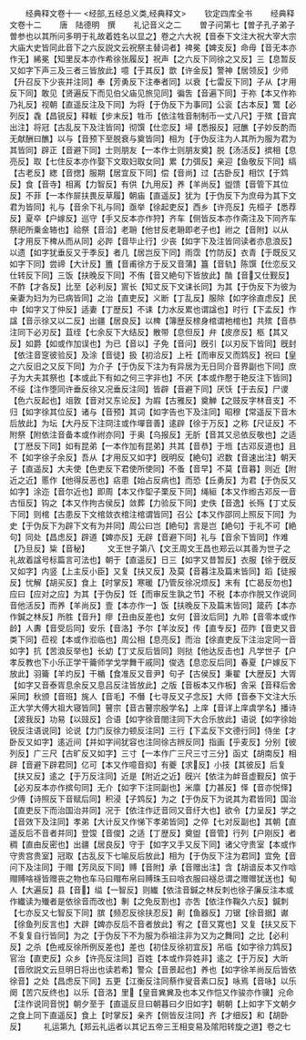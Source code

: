 <!-- { "loadSidebar": true } -->



　　经典释文卷十一
<经部,五经总义类,经典释文>
　　钦定四库全书
　　经典释文卷十二
　　唐　陆德明　撰
　　礼记音义之二
　　曽子问第七【曽子孔子弟子曽参也以其所问多明于礼故着姓名以显之】卷之六大祝【音泰下文注大祝大宰大宗大庙大史皆同此音下之六反説文云祝祭主替词者】禆冕【婢支反】命毋【音无本亦作无】絺冕【知里反本亦作希徐张履反】祝声【之六反下同徐之又反】三【息暂反又如字下声三及三者三皆放此】噫【于其反】歆【许金反】警神【居领反】少师【升召反下少丧并注同】奉【芳勇反下注奉者同】以衰【七雷反下同】子从【才用反下同】敢见【贤遍反下而见伯父庙见旅见同】徧吿【音遍下同】于祢【本又作祢乃礼反】视朝【直遥反注及下同】为将【于伪反下为事同】公衮【古本反】鷩【必列反】毳【昌锐反】释軷【步末反】牲币【依注牲音制制币一丈八尺】于殡【音宾出注】将冠【古乱反下及注皆同】彻馔【仕恋反】埽【悉报反】冠醮【子妙反酌而无献酬曰醮】以与【音预下至脱衰与奠皆同】相为【于伪反注为人其所为服为君为其皆同】辟正【音避下同】士则朋友【一本作士则朋友奠】脱【汤活反】摈相【息亮反】取【七住反本亦作娶下文取妇取女同】累【力弭反】亲迎【鱼敬反下同】缟【古老反】緫【音揔】服期【居宜反下同】偿【音尚】过【古卧反】相饮【于鸩反】食【音寺】相离【力智反】有供【九用反】养【羊尚反】盥馈【音管下其位反】不菲【一本作屝扶畏反草履】朝庙【直遥反】犹为【于伪反下为庶母为其下文君为皆同】礼与【音余下礼与同】亟举【徐起吏反】西乡【许亮反】先桓子【悉荐反】夏卒【户嫁反】巡守【手又反本亦作狩】齐车【侧皆反本亦作斋注及下同齐车祭祀所乗金辂也】祫祭【音洽】老耼【他甘反老耼即老子也】祔之【音附】以从【才用反下椑从而从同】必跸【音毕止行】少丧【如字下及注皆同读者亦息浪反】以遗【如字犹垂反又于季反】者几【居岂反下同】雨霑【竹防反】衣青【于既反又如字下同】尝禘【大计反】簠【音甫徐方于反又音蒲】簋【音轨】陈馔【仕恋反又仕转反下同】三饭【扶晚反下同】不侑【音又絶句下皆放此】酳【音又仕觐反】不酢【才各反】比至【必利反】賔长【知丈反下文诔长同】为其【于伪反下为彼为亲妻为妇为为已病皆同】之治【直吏反】义断【丁乱反】服除【如字徐直虑反】民中【如字又丁仲反】适妻【丁歴反】不诔【力水反累也谓諡也】时行【下孟反】作諡【音示徐又以二反】出疆【居良反】以椑【簿歴反榇身棺谓杝棺也】共殡【音恭注同下必刃反】苴绖【七余反下大结反】散带【息但反】弁【皮彦反】柩【其又反】如爵【如或作加误也】为已【音以】子免【音问】旣引【以刃反下皆同】旣封【依注音窆彼验反】及涂【音徒】扱【初洽反】上衽【而审反又而鸩反】祝曰【皇之六反旧之又反下同】为介子【于伪反下注为有异居为无日同介音界副也下同】庶子为大夫其祭也【本或此下有如之何三字非也】不厌【本或作懕于艳反注下皆同】不绥【注作堕同许垂反徐又况垂反注同】皆辟【音避下同】厌饫【于去反】尸谡【色六反起也】俎敦【音对又东论反】为嘏【古雅反】奠觯【之豉反字林音支】不归【如字徐其位反】诸与【音预】其词【如字告也下及注同】昭穆【常遥反下音木后放此】为坛【大丹反下注冏注或作墠音善】逺辟【徐于万反】之称【尺证反】不附祭【附依注音备本或作祔亦同】于奥【乌报反】无肵【音其又忌依反敬也】之适【丁厯反下同】如有昆弟【一本作加有昆弟】共其【音恭】于堩【古邓反道也】且不【如字徐子余反】吾从【才用反又如字】旣明反【絶句】迟数【音速出注】朝天子【直遥反】大夫使【色吏反下君使所使同】不蚤【音早】不莫【音暮】则近【附近之近】慝作【他得反恶也】痁患【始占反病也】而恐【丘勇反】为君【于伪反又如字】涂迩【音尔近也】即周【本又作堲子栗反下同】绳絙【本又作縆古邓反一音古恒反】钩之【本又作拘古侯反】敛葬【力验反下同】史佚【音逸】长殇【丁丈反下同】则棺【古患反下文棺敛衣棺注棺谓皆同】召公【本又作邵同上照反下同】为史【于伪反下为辟下文有为并同】周公曰岂【絶句】言是岂【絶句】于礼不可【絶句】同处【昌虑反】辟道【婢亦反】无辟【音避下同】礼与【音余下皆同】作难【乃旦反】粊【音秘】
　　文王世子第八【文王周文王昌也郑云以其善为世子之礼故着諡号标篇言可法也】朝于【直遥反】日三【如字又昔暂反】衣服【徐于旣反又如字】内竖【上主反小臣】又复【扶又反】及莫【音暮注及篇末皆同】蹈【徒报反】忧解【胡买反】食上【时掌反】寒暖【乃管反徐况烦反】末有【亡曷反勿也】应曰【应对之应】为其【于伪反】饪【而审反生孰之节】不税【本亦作脱又作说同音他活反】而养【羊尚反】壹【本亦作一】饭【扶晚反下及篇末皆同】箴药【本亦作鍼之林反】所胜【音升】瘳【丑由反差也】女何【音汝后同】九聆【音零本或作龄】人夀【音受后同】安乐【音洛】予尔【羊汝反】传【直专反】莅阼【音吏又音类下同】莅视【本或作涖临也】周公相【息亮反】而治【徐直吏反下注治定同一音如字】抗【苦浪反举也】长幼【丁丈反后皆同】则挞【他达反击也】凡学世子【户孝反教也下小乐正学干籥师学戈学舞干戚同】俊选【息恋反后同】春夏【户嫁反下放此】羽籥【羊灼反】干楯【食准反又音尹】句孑【古侯反】秉翟【大歴反】大胥【如字又音泰胥息余反又息吕反注皆放此】之版【音板本又作板】舎采【音释后舍采同】秋颁【音班】旄人【音毛】不僭【七寻反又子念反】大师【音泰下文注大乐正大学大傅大祖大寝皆同】瞽宗【音古瞽宗殷学名】上庠【音详上庠虞学名】播诗【波我反】功易【以豉反】合语【如字徐音閤注同下大合乐放此】语说【如字徐始锐反注语说同】论说【力门反徐力顿反注同】三行【下孟反下文德行同】侍坐【才卧反又如字】逺近间【并如字间犹容也注同徐古辨反同】指画【乎麦反】分别【彼列反】广三尺【古旷反又如字】三寸【一本作广三尺三寸三分】函丈【胡南反】相辟【音避下辟君同】亿可【本又作噫音抑】有夔【求反】小技【其彼反】后复【扶又反】逺之【于万反注同】近是【附近之近】旣兴【依注为衅音虚觐反】傧于【必刃反本亦作摈句同】无介【如字下注同副也】米廪【力甚反】怿【音亦悦怿】少傅【诗照反下音赋后同】积浸【子鸩反】为之【于伪反下为说其为君皆同】国治【直吏反下而治国治并同】况于【依注作迂音同又音纡大也】欲令【力呈反】学之【音效下及注同】孝弟【大计反又作悌下孝弟皆同】之倅【七对反副也】其朝【直遥反后不音者并同】登馂【音俊】之适【丁歴反】奠盥【音管】行列【户刚反】者稠【直由反密也】出疆【居良反】守于【如字又手又反下同】诸父守贵室【本或作守贵宫贵室】冠取【古乱反下七喻反后放此】相为【于伪反下注为君同】宜免【音问下及注同】于赗【芳凤反下同】赙【音附】承【音赠出注】含【胡谙反本又作唅赗赙啥襚皆赠丧之物也车马曰赗布帛曰赙珠玉曰唅衣服曰襚总谓之赠赠犹送也】甸人【大遍反】县【音】缢【一智反】则纎【依注音鍼之林反刺也徐子廉反注本或作纎读为殱者是依徐音而改也】剸【之免反割也】亦吿【依注作鞠久六反】鍼刺【七亦反又七智反下同】膑【频忍反徐扶忍反】劓【鱼器反】刀锯【徐音据】谳【徐鱼列反言也】大辟【婢亦反后不音者放此】宥之【音又寛也】又复【扶又反下不复复自行皆同】为之【于伪反下不为服为忝祖注非为又为之舞同】之比【必利反】之杀【色戒反徐所例反差也】差也【初佳反徐初宜反】吊临【如字徐力鸩反】官治【直吏反】众乡【许亮反注同】百姓【本或作异姓非】逺之【于万反】大昕【音欣説文云旦明日将出也读若希】警众【音景起也】养也【如字徐羊尚反后皆依徐音】之处【昌虑反下同】五更【江衡反注同蔡作叟音素口反】咏焉【音咏】以乐阕【苦穴反终也】以乐【音洛】里【皇音兾兾及也本又作恺又作骏亦作骥】兊命【注作说同音悦】朝夕至于【直遥反旦曰朝暮曰夕旧如字】朝朝【上如字下文朝夕之食上同下直遥反】食上【时掌反】亲齐【侧皆反注同】齐【才细反】和【胡卧反】
　　礼运第九【郑云礼运者以其记五帝三王相变易及隂阳转旋之道】卷之七
